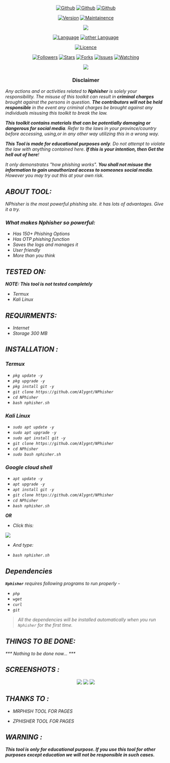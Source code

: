 <link rel="icon" type="image/x-icon" href="https://alygnt.github.io/logo/favicon.ico">

<p align="center">
<a href="https://github.com/alygnt"><img title="Github" src="https://img.shields.io/badge/alygnt-grey?style=for-the-badge&logo=github"></a>
<a href="https://github.com/alygnt/nphisher"><img title="Github" src="https://img.shields.io/badge/N-red?style=for-the-badge"></a>
<a href="https://github.com/alygnt/nphisher"><img title="Github" src="https://img.shields.io/badge/Phisher-blue?style=for-the-badge"></a>
</p>

<p align="center">
<a href="https://github.com/Alygnt/NPhisher"><img title="Version" src="https://img.shields.io/badge/Version-1.1-green.svg"></a>
<a href="https://github.com/Alygnt/NPhisher"><img title="Maintainence" src="https://img.shields.io/badge/Maintained%3F-yes-green.svg"></a>
</p>

<p align="center">
<img src="https://raw.githubusercontent.com/Alygnt/phisher-modules/main/nphisher/pics/banner.png">
</p>

<p align="center">
<a href="https://github.com/Alygnt"><img title="Language" src="https://img.shields.io/badge/Made%20with-Bash-1f425f.svg?v=103"></a>
<a href="https://github.com/Alygnt"><img title="other Language" src="https://img.shields.io/badge/Other%20Languages-Html, PHP, Javascript, CSS, etc-1f425f.svg?v=103"></a>
</p>

<p align="center">
<a href="https://github.com/Alygnt/NPhisher/blob/main/LICENSE"><img title="Licence" src="https://img.shields.io/badge/License-GNU General Public License v3.0-blue.svg"></a>
</p>

<p align="center">
<a href="https://github.com/Alygnt"><img title="Followers" src="https://img.shields.io/github/followers/Alygnt?color=blue&style=flat-square"></a>
<a href="https://github.com/Alygnt/Nphisher"><img title="Stars" src="https://img.shields.io/github/stars/Alygnt/nphisher?color=red&style=flat-square"></a>
<a href="https://github.com/Alygnt/Nphisher"><img title="Forks" src="https://img.shields.io/github/forks/Alygnt/nphisher?color=red&style=flat-square"></a>
<a href="https://github.com/Alygnt/Nphisher"><img title="Issues" src="https://img.shields.io/github/issues/Alygnt/nphisher?color=red&style=flat-square"></a>
<a href="https://github.com/Alygnt/Nphisher"><img title="Watching" src="https://img.shields.io/github/watchers/Alygnt/nphisher?label=Watchers&color=blue&style=flat-square"></a>
</p>

<p align="center">
<img src="https://raw.githubusercontent.com/RDXLR/phisher-modules/main/nphisher/pics/NPhisher-poster.png">
</p>

<h3><p align="center">Disclaimer</p></h3>

<i>Any actions and or activities related to <b>Nphisher</b> is solely your responsibility. The misuse of this toolkit can result in <b>criminal charges</b> brought against the persons in question. <b>The contributors will not be held responsible</b> in the event any criminal charges be brought against any individuals misusing this toolkit to break the law.

<b>This toolkit contains materials that can be potentially damaging or dangerous for social media</b>. Refer to the laws in your province/country before accessing, using,or in any other way utilizing this in a wrong way.

<b>This Tool is made for educational purposes only</b>. Do not attempt to violate the law with anything contained here. <b>If this is your intention, then Get the hell out of here</b>!

It only demonstrates "how phishing works". <b>You shall not misuse the information to gain unauthorized access to someones social media</b>. However you may try out this at your own risk.

## ABOUT TOOL:
NPhisher is the most powerful phishing site. it has lots of advantages. Give it a try.

### What makes Nphisher so powerful:
* Has 150+ Phishing Options
* Has OTP phishing function
* Saves the logs and manages it
* User friendly
* More than you think

## TESTED ON:
***NOTE: This tool is not tested completely***
* Termux
* Kali Linux

## REQUIRMENTS:
* Internet
* Storage 300 MB

## INSTALLATION :

### Termux
* `pkg update -y`
* `pkg upgrade -y`
* `pkg install git -y`
* `git clone https://github.com/Alygnt/NPhisher`
* `cd NPhisher`
* `bash nphisher.sh`

### Kali Linux
* `sudo apt update -y`
* `sudo apt upgrade -y`
* `sudo apt install git -y`
* `git clone https://github.com/Alygnt/NPhisher`
* `cd NPhisher`
* `sudo bash nphisher.sh`
  
### Google cloud shell
* `apt update -y`
* `apt upgrade -y`
* `apt install git -y`
* `git clone https://github.com/Alygnt/NPhisher`
* `cd NPhisher`
* `bash nphisher.sh`

**OR**

- Click this:
<p align="left">
  <a href="https://shell.cloud.google.com/cloudshell/open?cloudshell_git_repo=https://github.com/Alygnt/NPhisher.git&tutorial=README.md" target="_blank"><img src="https://gstatic.com/cloudssh/images/open-btn.svg"></a>
  </p>
  
- And type:
* `bash nphisher.sh`

## Dependencies
**`Nphisher`** requires following programs to run properly -
- `php`
- `wget`
- `curl`
- `git`
>  All the dependencies will be installed automatically when you run `Nphisher` for the first time.

## THINGS TO BE DONE:
*** Nothing to be done now... ***

## SCREENSHOTS :
<p align="center">
<img src="https://raw.githubusercontent.com/Alygnt/phisher-modules/main/nphisher/screenshots/ss1.jpg">
<img src="https://raw.githubusercontent.com/Alygnt/phisher-modules/main/nphisher/screenshots/ss2.jpg">
<img src="https://raw.githubusercontent.com/Alygnt/phisher-modules/main/nphisher/screenshots/ss3.jpg">
</p>

## THANKS TO :

* MRPHISH TOOL FOR PAGES

* ZPHISHER TOOL FOR PAGES

## WARNING :
***This tool is only for educational purpose. If you use this tool for other purposes except education we will not be responsible in such cases.***
